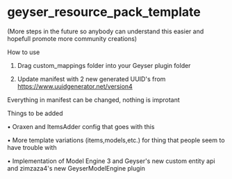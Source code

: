 # geyser_resource_pack_template
(More steps in the future so anybody can understand this easier and hopefull promote more community creations)

How to use 

1. Drag custom_mappings folder into your Geyser plugin folder

2. Update manifest with 2 new generated UUID's from https://www.uuidgenerator.net/version4

Everything in manifest can be changed, nothing is improtant

Things to be added

• Oraxen and ItemsAdder config that goes with this

• More template variations (items,models,etc.) for thing that people seem to have trouble with

• Implementation of Model Engine 3 and Geyser's new custom entity api and zimzaza4's new GeyserModelEngine plugin

